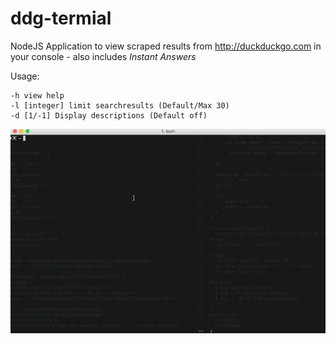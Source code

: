 # ddg-termial

NodeJS Application to view scraped results from http://duckduckgo.com in your console - also
includes *Instant Answers*

Usage:
```
-h view help
-l [integer] limit searchresults (Default/Max 30)
-d [1/-1] Display descriptions (Default off)
```
![alt text](https://github.com/FreaKzero/ddg-terminal/blob/master/readme/ddg.gif "Demo GIF")
